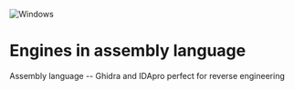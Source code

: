 ![Windows](https://img.shields.io/badge/Windows-0078D6?style=for-the-badge&logo=windows&logoColor=white)
# Engines in assembly language
Assembly language -- Ghidra and IDApro perfect for reverse engineering
